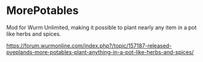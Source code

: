 # MorePotables
Mod for Wurm Unlimited, making it possible to plant nearly any item in a pot like herbs and spices.

https://forum.wurmonline.com/index.php?/topic/157187-released-pveplands-more-potables-plant-anything-in-a-pot-like-herbs-and-spices/
